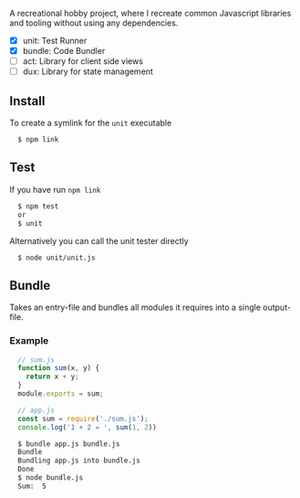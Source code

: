 A recreational hobby project, where I recreate common Javascript libraries and tooling
without using any dependencies.

- [x] unit: Test Runner
- [x] bundle: Code Bundler
- [ ] act: Library for client side views
- [ ] dux: Library for state management

## Install

To create a symlink for the `unit` executable
```
  $ npm link
```

## Test

If you have run `npm link`
```sh
  $ npm test
  or
  $ unit
```

Alternatively you can call the unit tester directly
```
  $ node unit/unit.js
```

## Bundle

Takes an entry-file and bundles all modules it requires into a single output-file.

### Example

```js
  // sum.js
  function sum(x, y) {
    return x + y;
  }
  module.exports = sum;
```

```js
  // app.js
  const sum = require('./sum.js');
  console.log('1 + 2 = ', sum(1, 2))
```

```sh
  $ bundle app.js bundle.js
  Bundle
  Bundling app.js into bundle.js
  Done
  $ node bundle.js
  Sum:  5
```


